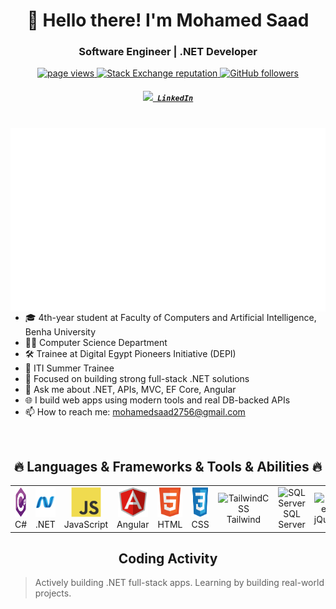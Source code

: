 <h1 align="center" id="macropower-title">👋 Hello there! I'm Mohamed Saad</h1>
<h3 align="center">Software Engineer | .NET Developer</h3>

<p align="center">
  <a href="https://github.com/MohamedSaadDotNet">
    <img src="https://komarev.com/ghpvc/?username=MohamedSaadDotNet" alt="page views" />
  </a>
  <a href="https://stackoverflow.com/users/YOUR_STACKOVERFLOW_ID">
    <img alt="Stack Exchange reputation" src="https://img.shields.io/stackexchange/stackoverflow/r/YOUR_STACKOVERFLOW_ID?color=orange&label=reputation&logo=stackoverflow">
  </a>
  <a href="https://github.com/MohamedSaadDotNet?tab=followers">
    <img alt="GitHub followers" src="https://img.shields.io/github/followers/MohamedSaadDotNet?style=flat&logo=github">
  </a>
</p>
<h5 align="center">
  <code><a href="https://www.linkedin.com/in/mohamedsaad14/" title="LinkedIn Profile"><img width="22" src="https://cdn.jsdelivr.net/gh/devicons/devicon/icons/linkedin/linkedin-original.svg"> LinkedIn</a></code>
</h5>
<br>

<a href="#macropower-title">
  <img src="https://raw.githubusercontent.com/MacroPower/github-stats-transparent/output/generated/overview.svg" alt="MohamedSaadDotNet" align="right" />
</a>

- 🎓 4th-year student at Faculty of Computers and Artificial Intelligence, Benha University
- 🧑‍🎓 Computer Science Department
- 🛠 Trainee at Digital Egypt Pioneers Initiative (DEPI)
- 💼 ITI Summer Trainee
- 🧠 Focused on building strong full-stack .NET solutions
- 💬 Ask me about .NET, APIs, MVC, EF Core, Angular
- 🌐 I build web apps using modern tools and real DB-backed APIs
- 📫 How to reach me: <a href="mailto: mohamedsaad2756@gmail.com">mohamedsaad2756@gmail.com</a>

<br>

<h2 align="center" id="macropower-tech">🔥 Languages & Frameworks & Tools & Abilities 🔥</h2>

<table>
  <tr>
    <td align="center" width="96">
      <img src="https://raw.githubusercontent.com/devicons/devicon/master/icons/csharp/csharp-original.svg" width="48" height="48" alt="C#" />
      <br>C#
    </td>
    <td align="center" width="96">
      <img src="https://raw.githubusercontent.com/devicons/devicon/master/icons/dot-net/dot-net-original.svg" width="48" height="48" alt=".NET" />
      <br>.NET
    </td>
    <td align="center" width="96">
      <img src="https://raw.githubusercontent.com/devicons/devicon/master/icons/javascript/javascript-original.svg" width="48" height="48" alt="JavaScript" />
      <br>JavaScript
    </td>
    <td align="center" width="96">
      <img src="https://raw.githubusercontent.com/devicons/devicon/master/icons/angularjs/angularjs-original.svg" width="48" height="48" alt="Angular" />
      <br>Angular
    </td>
    <td align="center" width="96">
      <img src="https://raw.githubusercontent.com/devicons/devicon/master/icons/html5/html5-original.svg" width="48" height="48" alt="HTML" />
      <br>HTML
    </td>
    <td align="center" width="96">
      <img src="https://raw.githubusercontent.com/devicons/devicon/master/icons/css3/css3-original.svg" width="48" height="48" alt="CSS" />
      <br>CSS
    </td>
    <td align="center" width="96">
      <img src="https://www.vectorlogo.zone/logos/tailwindcss/tailwindcss-icon.svg" width="48" height="48" alt="TailwindCSS" />
      <br>Tailwind
    </td>
    <td align="center" width="96">
      <img src="https://www.svgrepo.com/show/303229/microsoft-sql-server-logo.svg" width="48" height="48" alt="SQL Server" />
      <br>SQL Server
    </td>
    <td align="center" width="96">
  <img src="https://cdn.jsdelivr.net/gh/devicons/devicon/icons/jquery/jquery-original.svg" width="48" height="48" alt="jQuery" />
  <br>jQuery
  </td>
  
  <td align="center" width="96">
  <img src="https://cdn.jsdelivr.net/gh/devicons/devicon/icons/python/python-original.svg" width="48" height="48" alt="Python" />
  <br>Python
  </td>
    <td align="center" width="96">
  <a href="https://github.com/mohamedsaad21">
    <img src="https://cdn.jsdelivr.net/gh/devicons/devicon/icons/git/git-original.svg" width="48" height="48" alt="GitHub" />
  </a>
  <br>GitHub
  </td>
  </tr>
</table>

<h2 align="center">Coding Activity</h2>

> Actively building .NET full-stack apps. Learning by building real-world projects.

<!-- prettier-ignore-start -->
<!-- START_SECTION:ascii_graph -->

